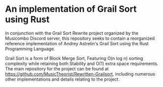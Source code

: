# An implementation of Grail Sort using Rust

In conjunction with the Grail Sort Rewrite project organized by the Musicombo Discord server, this repository seeks to contain a reorganized reference implementation of Andrey Astrelin's Grail Sort using the Rust Programming Language.

Grail Sort is a form of Block Merge Sort, Featuring O(n log n) sorting complexity while retaining both Stability and O(1) extra space requirements. The main repository for the project can be found at https://github.com/MusicTheorist/Rewritten-Grailsort, including numerous other implementations and details relating to the project.